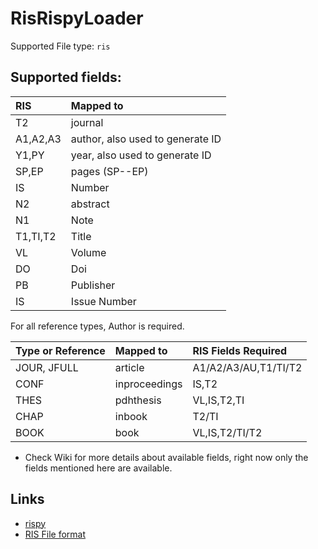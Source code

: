 # RisRispyLoader

Supported File type: `ris`

## Supported fields:

| RIS      | Mapped to                        |
|:---------|:---------------------------------|
| T2       | journal                          |
| A1,A2,A3 | author, also used to generate ID |
| Y1,PY    | year, also used to generate ID   |
| SP,EP    | pages (SP--EP)                   |
| IS       | Number                           |
| N2       | abstract                         |
| N1       | Note                             |
| T1,TI,T2 | Title                            |
| VL       | Volume                           |
| DO       | Doi                              |
| PB       | Publisher                        |
| IS       | Issue Number                     |


For all reference types, Author is required.

| Type or Reference      | Mapped to                        | RIS Fields Required         |
|:-----------------------|:---------------------------------|:----------------------------|
| JOUR, JFULL            | article                          | A1/A2/A3/AU,T1/TI/T2        |
| CONF                   | inproceedings                    | IS,T2                       |
| THES                   | pdhthesis                        | VL,IS,T2,TI                 |
| CHAP                   | inbook                           | T2/TI                       |
| BOOK                   | book                             | VL,IS,T2/TI/T2              |

* Check Wiki for more details about available fields, right now only the fields
mentioned here are available.


## Links
* [rispy](https://pypi.org/project/rispy)
* [RIS File format](https://en.wikipedia.org/wiki/RIS_\(file_format\))
